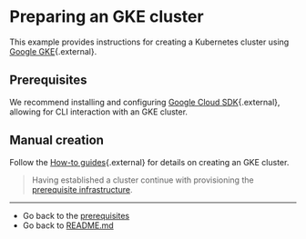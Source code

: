 # Preparing an GKE cluster
This example provides instructions for creating a Kubernetes cluster using [Google GKE](https://cloud.google.com/kubernetes-engine){.external}.

## Prerequisites
We recommend installing and configuring [Google Cloud SDK](https://cloud.google.com/sdk/docs/install){.external}, allowing for CLI interaction with an GKE cluster.

## Manual creation
Follow the [How-to guides](https://cloud.google.com/kubernetes-engine/docs/how-to#creating-clusters){.external} for details on creating an GKE cluster. 

> Having established a cluster continue with provisioning the [prerequisite infrastructure](../../installation/PREREQUISITES.md).

***
* Go back to the [prerequisites](../../installation/PREREQUISITES.md)
* Go back to [README.md](../../README.md)
